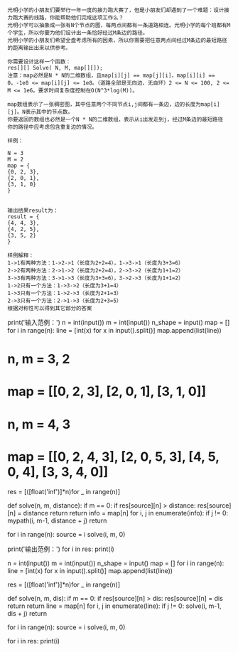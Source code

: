 ```
光明小学的小朋友们要举行一年一度的接力跑大赛了，但是小朋友们却遇到了一个难题：设计接力跑大赛的线路，你能帮助他们完成这项工作么？
光明小学可以抽象成一张有N个节点的图，每两点间都有一条道路相连。光明小学的每个班都有M个学生，所以你要为他们设计出一条恰好经过M条边的路径。
光明小学的小朋友们希望全盘考虑所有的因素，所以你需要把任意两点间经过M条边的最短路径的距离输出出来以供参考。

你需要设计这样一个函数：
res[][] Solve( N, M, map[][]);
注意：map必然是N * N的二维数组，且map[i][j] == map[j][i]，map[i][i] == 0，-1e8 <= map[i][j] <= 1e8。（道路全部是无向边，无自环）2 <= N <= 100, 2 <= M <= 1e6。要求时间复杂度控制在O(N^3*log(M))。

map数组表示了一张稠密图，其中任意两个不同节点i,j间都有一条边，边的长度为map[i][j]。N表示其中的节点数。
你要返回的数组也必然是一个N * N的二维数组，表示从i出发走到j，经过M条边的最短路径
你的路径中应考虑包含重复边的情况。

样例：

N = 3
M = 2
map = {
{0, 2, 3},
{2, 0, 1},
{3, 1, 0}
}


输出结果result为：
result = {
{4, 4, 3},
{4, 2, 5},
{3, 5, 2}
}

样例解释：
1->1有两种方法：1->2->1（长度为2+2=4），1->3->1（长度为3+3=6）
2->2有两种方法：2->1->2（长度为2+2=4），2->3->2（长度为1+1=2）
3->3有两种方法：3->1->3（长度为3+3=6），3->2->3（长度为1+1=2）
1->2只有一个方法：1->3->2（长度为3+1=4）
1->3只有一个方法：1->2->3（长度为2+1=3）
2->3只有一个方法：2->1->3（长度为2+3=5）
根据对称性可以得到其它部分的答案
```


print('输入范例：')
n = int(input())
m = int(input())
n_shape = input()
map = []
for i in range(n):
    line = [int(x) for x in input().split()]
    map.append(list(line))
# n, m = 3, 2
# map = [[0, 2, 3], [2, 0, 1], [3, 1, 0]]
# n, m = 4, 3
# map = [[0, 2, 4, 3], [2, 0, 5, 3], [4, 5, 0, 4], [3, 3, 4, 0]]
res = [([float('inf')]*n)for _ in range(n)]
 
 
def solve(n, m, distance):
    if m == 0:
        if res[source][n] > distance:
            res[source][n] = distance
            return
        return
    info = map[n]
    for i, j in enumerate(info):
        if j != 0:
            mypath(i, m-1, distance + j)
    return
 
 
for i in range(n):
    source = i
    solve(i, m, 0)
 
print('输出范例：')
for i in res:
    print(i)


n = int(input())
m = int(input())
n_shape = input()
map = []
for i in range(n):
    line = [int(x) for x in input().split()]
    map.append(list(line))

res = [([float('inf')]*n)for _ in range(n)]
 
 
def solve(n, m, dis):
    if m == 0:
        if res[source][n] > dis:
            res[source][n] = dis
            return
        return
    line = map[n]
    for i, j in enumerate(line):
        if j != 0:
            solve(i, m-1, dis + j)
    return
 
 
for i in range(n):
    source = i
    solve(i, m, 0)
 
for i in res:
    print(i)

